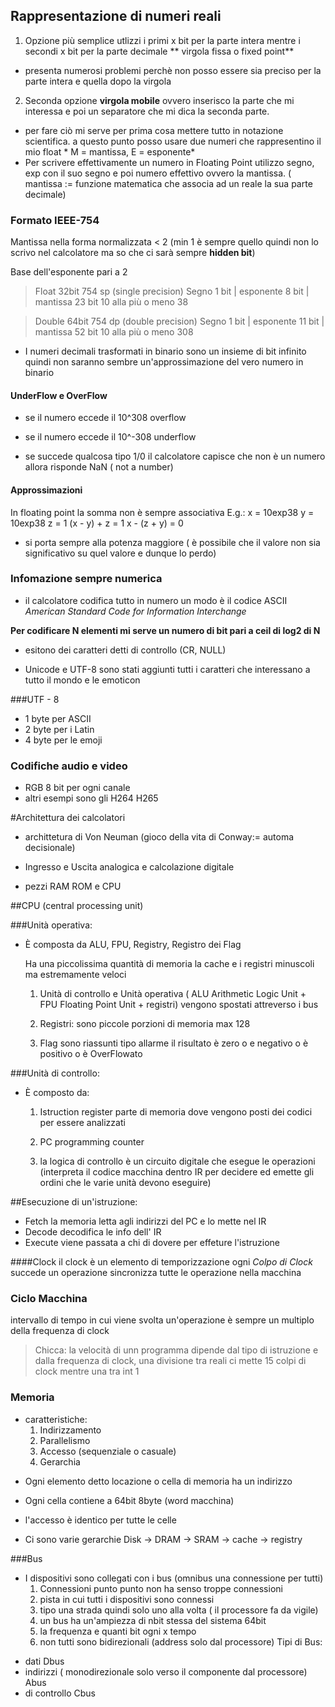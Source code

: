 ## Rappresentazione di numeri reali

1. Opzione più semplice utlizzi i primi x bit per la parte intera mentre i secondi x bit per la parte decimale ** virgola fissa o fixed point**
 * presenta numerosi problemi perchè non posso essere sia preciso per la parte intera e quella dopo la virgola

2. Seconda opzione **virgola mobile** ovvero inserisco la parte che mi interessa e poi un separatore che mi dica la seconda parte.
 * per fare ciò mi serve per prima cosa mettere tutto in notazione scientifica. a questo punto posso usare due numeri che rappresentino il mio float * M = mantissa, E = esponente*
 * Per scrivere effettivamente un numero in Floating Point utilizzo segno, exp con il suo segno e poi numero effettivo ovvero la mantissa. ( mantissa := funzione matematica che associa ad un reale la sua parte decimale) 

### Formato IEEE-754

Mantissa nella forma normalizzata <  2 (min 1 è sempre quello quindi non lo scrivo nel calcolatore ma so che ci sarà sempre **hidden bit**)

Base dell'esponente pari a 2

> Float 32bit 754 sp (single precision)
> Segno 1 bit | esponente 8 bit | mantissa 23 bit 
> 10 alla più o meno 38 

> Double 64bit 754 dp (double precision)
> Segno 1 bit | esponente 11 bit | mantissa 52 bit 
> 10 alla più o meno 308

- I numeri decimali trasformati in binario sono un insieme di bit infinito quindi non saranno sembre un'approssimazione del vero numero in binario 

#### UnderFlow e OverFlow

- se il numero eccede il 10^308 overflow

- se il numero eccede il 10^-308 underflow

- se succede qualcosa tipo 1/0 il calcolatore capisce che non è un numero allora risponde NaN ( not a number) 

#### Approssimazioni

In floating point la somma non è sempre associativa
E.g.:
  x = 10exp38
  y = 10exp38
  z = 1
  (x - y) + z = 1
   x - (z + y) = 0

- si porta sempre alla potenza maggiore ( è possibile che il valore non sia significativo su quel valore e dunque lo perdo)

### Infomazione sempre numerica

* il  calcolatore codifica tutto in numero un modo è il codice ASCII
  *American Standard Code for Information Interchange*


**Per codificare N elementi mi serve un numero di bit pari a ceil di log2 di N**

- esitono dei caratteri detti di controllo (CR, NULL)

- Unicode e UTF-8  sono stati aggiunti tutti i caratteri che interessano a tutto il mondo e le emoticon

###UTF - 8

- 1 byte per ASCII
- 2 byte per i Latin 
- 4 byte per le emoji

### Codifiche audio e video 
- RGB 8 bit per ogni canale
- altri esempi sono gli H264 H265


#Architettura dei calcolatori

- archittetura di Von Neuman (gioco della vita di Conway:= automa decisionale) 

- Ingresso e Uscita analogica e calcolazione digitale

-  pezzi RAM ROM e CPU

##CPU (central processing unit)

###Unità operativa:

- È composta da ALU, FPU, Registry, Registro dei Flag

   Ha una piccolissima quantità di memoria la cache e i registri  minuscoli ma estremamente veloci

   1. Unità di controllo e Unità operativa ( ALU Arithmetic Logic Unit + FPU Floating Point Unit + registri) vengono spostati attreverso i bus

   2. Registri: sono  piccole porzioni di memoria max 128 

   3. Flag sono riassunti  tipo allarme il risultato è zero o e negativo o è positivo o è OverFlowato

###Unità di controllo:

- È composto da:

  1. Istruction register  parte di memoria dove vengono posti dei codici per essere analizzati

  2. PC programming counter 

  3. la logica di controllo è un circuito digitale che esegue le operazioni (interpreta il codice macchina dentro IR per decidere ed emette gli ordini che le varie unità devono eseguire)


##Esecuzione  di un'istruzione:

- Fetch la memoria letta agli indirizzi del PC  e lo mette nel IR
- Decode decodifica le info dell' IR 
- Execute viene passata a chi di dovere per effeture l'istruzione


####Clock
il clock è un elemento di temporizzazione ogni *Colpo di Clock* succede un operazione  sincronizza tutte le operazione nella macchina

### Ciclo Macchina
intervallo di tempo in cui viene svolta un'operazione è sempre un multiplo della frequenza di clock
> Chicca: la velocità di unn programma dipende dal tipo di istruzione e dalla frequenza di clock, una divisione tra reali ci mette 15 colpi di clock mentre una tra int  1 

### Memoria 
- caratteristiche:
  1. Indirizzamento
  2. Parallelismo
  3. Accesso (sequenziale o casuale)
  4. Gerarchia 

* Ogni elemento detto locazione o cella di memoria ha un indirizzo
* Ogni cella contiene a 64bit 8byte (word macchina)
* l'accesso è identico per tutte le celle

* Ci sono varie gerarchie Disk -> DRAM -> SRAM -> cache -> registry

###Bus

- I dispositivi sono collegati con i bus (omnibus una connessione per tutti)
  1. Connessioni punto punto non ha senso troppe connessioni
  2. pista in cui tutti i dispositivi sono connessi 
  3. tipo una strada  quindi solo uno alla volta ( il processore fa da vigile)
  4. un bus ha un'ampiezza di nbit stessa del sistema 64bit
  5. la frequenza e quanti bit ogni x tempo
  6. non tutti sono bidirezionali (address solo dal processore)
Tipi di Bus:
 * dati  Dbus
 * indirizzi ( monodirezionale solo verso il componente dal processore) Abus
 * di controllo Cbus
